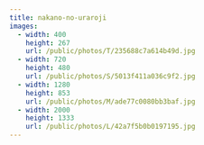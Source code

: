 ```yaml
---
title: nakano-no-uraroji
images:
  - width: 400
    height: 267
    url: /public/photos/T/235688c7a614b49d.jpg
  - width: 720
    height: 480
    url: /public/photos/S/5013f411a036c9f2.jpg
  - width: 1280
    height: 853
    url: /public/photos/M/ade77c0080bb3baf.jpg
  - width: 2000
    height: 1333
    url: /public/photos/L/42a7f5b0b0197195.jpg
---
```

